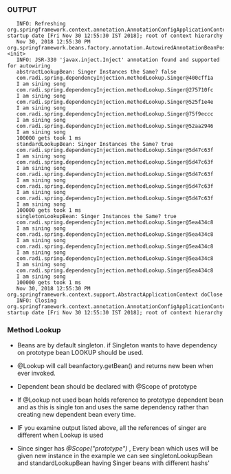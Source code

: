 ### OUTPUT
```Nov 30, 2018 12:55:30 PM org.springframework.context.support.AbstractApplicationContext prepareRefresh
   INFO: Refreshing org.springframework.context.annotation.AnnotationConfigApplicationContext@5d099f62: startup date [Fri Nov 30 12:55:30 IST 2018]; root of context hierarchy
   Nov 30, 2018 12:55:30 PM org.springframework.beans.factory.annotation.AutowiredAnnotationBeanPostProcessor <init>
   INFO: JSR-330 'javax.inject.Inject' annotation found and supported for autowiring
   abstractLookupBean: Singer Instances the Same? false
   com.radi.spring.dependencyInjection.methodLookup.Singer@400cff1a
   I am sining song
   com.radi.spring.dependencyInjection.methodLookup.Singer@275710fc
   I am sining song
   com.radi.spring.dependencyInjection.methodLookup.Singer@525f1e4e
   I am sining song
   com.radi.spring.dependencyInjection.methodLookup.Singer@75f9eccc
   I am sining song
   com.radi.spring.dependencyInjection.methodLookup.Singer@52aa2946
   I am sining song
   100000 gets took 1 ms
   standardLookupBean: Singer Instances the Same? true
   com.radi.spring.dependencyInjection.methodLookup.Singer@5d47c63f
   I am sining song
   com.radi.spring.dependencyInjection.methodLookup.Singer@5d47c63f
   I am sining song
   com.radi.spring.dependencyInjection.methodLookup.Singer@5d47c63f
   I am sining song
   com.radi.spring.dependencyInjection.methodLookup.Singer@5d47c63f
   I am sining song
   com.radi.spring.dependencyInjection.methodLookup.Singer@5d47c63f
   I am sining song
   100000 gets took 1 ms
   singletonLookupBean: Singer Instances the Same? true
   com.radi.spring.dependencyInjection.methodLookup.Singer@5ea434c8
   I am sining song
   com.radi.spring.dependencyInjection.methodLookup.Singer@5ea434c8
   I am sining song
   com.radi.spring.dependencyInjection.methodLookup.Singer@5ea434c8
   I am sining song
   com.radi.spring.dependencyInjection.methodLookup.Singer@5ea434c8
   I am sining song
   com.radi.spring.dependencyInjection.methodLookup.Singer@5ea434c8
   I am sining song
   100000 gets took 1 ms
   Nov 30, 2018 12:55:30 PM org.springframework.context.support.AbstractApplicationContext doClose
   INFO: Closing org.springframework.context.annotation.AnnotationConfigApplicationContext@5d099f62: startup date [Fri Nov 30 12:55:30 IST 2018]; root of context hierarchy
```

### Method Lookup

- Beans are by default singleton. if Singleton wants to have dependency on prototype bean LOOKUP should be used.
- @Lookup will call beanfactory.getBean() and returns new been when ever invoked.
- Dependent bean should be declared with @Scope of prototype
- If @Lookup not used bean holds reference to prototype dependent bean and as this is single ton and uses the same dependency rather than creating new dependent bean every time.
 
- IF you examine output listed above, all the references of singer are different when Lookup is used 

- Since singer has *@Scope("prototype")* , Every bean which uses will be given new instance in the example we can see singletonLookupBean and  standardLookupBean having Singer beans with different hashs'